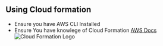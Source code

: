 ## Using Cloud formation
- Ensure you have AWS CLI Installed
- Ensure You have knowlege of Cloud Formation 
 [AWS Docs](https://aws.com/docs)
 ![Cloud Formation Logo](https://images.app.goo.gl/6t5QbRznQtQJgs8XA)

    
        

